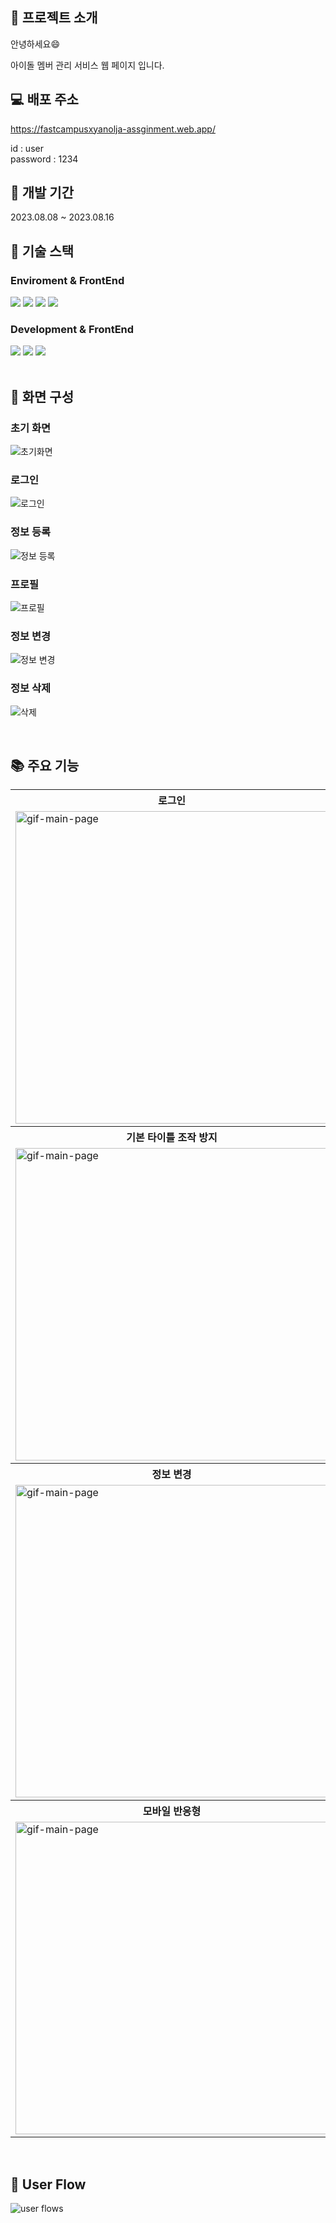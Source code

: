 ## :memo: 프로젝트 소개

안녕하세요:smile: 

아이돌 멤버 관리 서비스 웹 페이지 입니다.
<br/>

##  :computer: 배포 주소

https://fastcampusxyanolja-assginment.web.app/
<br>

id : user
<br>
password : 1234
<br>

##  :calendar: 개발 기간

2023.08.08 ~ 2023.08.16
<br>
##  :hammer: 기술 스택

### Enviroment & FrontEnd
<div>
  <img src="https://img.shields.io/badge/visual studio code-007ACC?style=for-the-badge&logo=visual studio&logoColor=white">
  <img src="https://img.shields.io/badge/github-181717?style=for-the-badge&logo=github&logoColor=white">
  <img src="https://img.shields.io/badge/git-F05032?style=for-the-badge&logo=git&logoColor=white">
  <img src="https://img.shields.io/badge/Firebase-FFCA28?style=for-the-badge&logo=firebase&logoColor=black"/>
  

</div>
  
### Development & FrontEnd
<div>
  
  <img src="https://img.shields.io/badge/css-1572B6?style=for-the-badge&logo=css3&logoColor=white"> 
  <img src="https://img.shields.io/badge/javascript-F7DF1E?style=for-the-badge&logo=javascript&logoColor=black"> 
  <img src="https://img.shields.io/badge/HTML5-E34F26?style=for-the-badge&logo=html5&logoColor=white">
  </div>
<br>

## :art: 화면 구성
### 초기 화면
![초기화면](https://github.com/KDT1-FE/Y_FE_JAVASCRIPT_PICTURE/assets/37584686/7d85a09d-e2b4-4fd2-a33a-93c61348a39b)
### 로그인
![로그인](https://github.com/KDT1-FE/Y_FE_JAVASCRIPT_PICTURE/assets/37584686/6186a10d-fe1d-400d-9e7e-630ff821ace5)
### 정보 등록
![정보 등록](https://github.com/KDT1-FE/Y_FE_JAVASCRIPT_PICTURE/assets/37584686/f5d7139a-ff09-4766-88cc-b9e54fa86a55)
### 프로필
![프로필](https://github.com/KDT1-FE/Y_FE_JAVASCRIPT_PICTURE/assets/37584686/a50b6168-0899-4590-b672-5508413036fe)
### 정보 변경
![정보 변경](https://github.com/KDT1-FE/Y_FE_JAVASCRIPT_PICTURE/assets/37584686/23b3e9a9-9483-4b1e-a79d-871bbc02e28a)
### 정보 삭제
![삭제](https://github.com/KDT1-FE/Y_FE_JAVASCRIPT_PICTURE/assets/37584686/9e5564d1-efce-42cb-9988-d6a52c73561f)

<br>

## :books: 주요 기능

<div align="center">
  <table>
    <tr align="center">
      <th>로그인</th>
      <th>게스트 / 매니저 권한 분리</th>
    </tr>
    <tr>
      <td><img src="https://github.com/KDT1-FE/Y_FE_JAVASCRIPT_PICTURE/assets/37584686/cdbcbb77-9697-4066-af19-3832126e8d05"alt="gif-main-page" width="500"></td>
      <td><img src="https://github.com/KDT1-FE/Y_FE_JAVASCRIPT_PICTURE/assets/37584686/7dd25142-6c6e-4176-a3cb-baeb5c8013fb"alt="gif-main-page" width="500"></td>
    </tr>
    <tr align="center">
      <th>기본 타이틀 조작 방지</th>
      <th>정보 등록</th>
    </tr>
    <tr>
      <td><img src="https://github.com/KDT1-FE/Y_FE_JAVASCRIPT_PICTURE/assets/37584686/c88c5cbd-832b-4090-9dc7-31f4ae39f429"alt="gif-main-page" width="500"></td>
      <td><img src="https://github.com/KDT1-FE/Y_FE_JAVASCRIPT_PICTURE/assets/37584686/b4a2ed0f-0877-43c4-a001-9a6257612d5b"alt="gif-main-page" width="500"></td>
    </tr>
   <tr align="center">
      <th>정보 변경</th>
      <th>정보 삭제</th>
    </tr>
    <tr>
      <td><img src="https://github.com/KDT1-FE/Y_FE_JAVASCRIPT_PICTURE/assets/37584686/f3d6d5ae-a8c2-4014-ac0a-fff41b92ec3c"alt="gif-main-page" width="500"></td>
      <td><img src="https://github.com/KDT1-FE/Y_FE_JAVASCRIPT_PICTURE/assets/37584686/c3c0e62c-15e3-4377-a1f8-b5e9f1f7325f"alt="gif-main-page" width="500"></td>
    </tr>
    <tr align="center">
      <th>모바일 반응형</th>
    </tr>
    <tr>
      <td><img src="https://github.com/KDT1-FE/Y_FE_JAVASCRIPT_PICTURE/assets/37584686/348a4d11-1909-4052-9a7b-e95e41686865"alt="gif-main-page" width="500"></td>
    </tr>
  </table>
</div>
<br>

## :ok_person: User Flow
![user flows](https://github.com/KDT1-FE/Y_FE_JAVASCRIPT_PICTURE/assets/37584686/fb0f2e8b-d689-44f7-a7d9-af412e35cd85)
